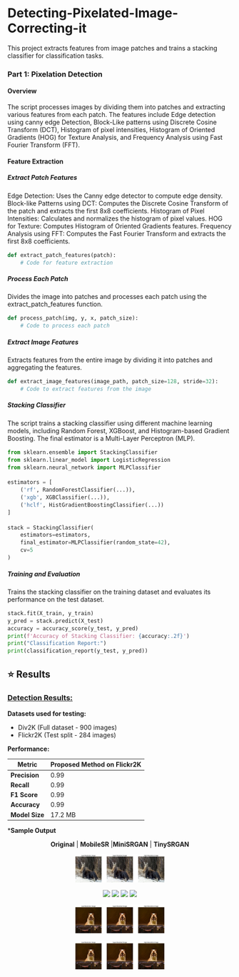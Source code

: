 # Detecting-Pixelated-Image-Correcting-it
This project extracts features from image patches and trains a stacking classifier for classification tasks.

### Part 1: Pixelation Detection 
#### Overview
The script processes images by dividing them into patches and extracting various features from each patch. The features include Edge detection using canny edge Detection, Block-Like patterns using Discrete Cosine Transform (DCT), Histogram of pixel intensities, Histogram of Oriented Gradients (HOG) for Texture Analysis, and Frequency Analysis using Fast Fourier Transform (FFT).

#### Feature Extraction
##### Extract Patch Features
Edge Detection: Uses the Canny edge detector to compute edge density.
Block-like Patterns using DCT: Computes the Discrete Cosine Transform of the patch and extracts the first 8x8 coefficients.
Histogram of Pixel Intensities: Calculates and normalizes the histogram of pixel values.
HOG for Texture: Computes Histogram of Oriented Gradients features.
Frequency Analysis using FFT: Computes the Fast Fourier Transform and extracts the first 8x8 coefficients.
```Python
def extract_patch_features(patch):
    # Code for feature extraction
```

##### Process Each Patch
Divides the image into patches and processes each patch using the extract_patch_features function.
```Python
def process_patch(img, y, x, patch_size):
    # Code to process each patch
```

##### Extract Image Features
Extracts features from the entire image by dividing it into patches and aggregating the features.
```Python
def extract_image_features(image_path, patch_size=128, stride=32):
    # Code to extract features from the image
```
##### Stacking Classifier 
The script trains a stacking classifier using different machine learning models, including Random Forest, XGBoost, and Histogram-based Gradient Boosting. 
The final estimator is a Multi-Layer Perceptron (MLP).
```Python
from sklearn.ensemble import StackingClassifier
from sklearn.linear_model import LogisticRegression
from sklearn.neural_network import MLPClassifier

estimators = [
    ('rf', RandomForestClassifier(...)),
    ('xgb', XGBClassifier(...)),
    ('hclf', HistGradientBoostingClassifier(...))
]

stack = StackingClassifier(
    estimators=estimators,
    final_estimator=MLPClassifier(random_state=42),
    cv=5
)
```
##### Training and Evaluation
Trains the stacking classifier on the training dataset and evaluates its performance on the test dataset.
```Python
stack.fit(X_train, y_train)
y_pred = stack.predict(X_test)
accuracy = accuracy_score(y_test, y_pred)
print(f'Accuracy of Stacking Classifier: {accuracy:.2f}')
print("Classification Report:")
print(classification_report(y_test, y_pred))
```

## :star: Results
###  <ins>Detection Results: </ins>

**Datasets used for testing:**

- Div2K (Full dataset - 900 images)
- Flickr2K (Test split - 284 images)

**Performance:**

| Metric           | Proposed Method on Flickr2K | 
|------------------|-----------------------------|
| **Precision**    | 0.99                        | 
| **Recall**       | 0.99                        | 
| **F1 Score**     | 0.99                        | 
| **Accuracy**     | 0.99                        |
| **Model Size**   | 17.2 MB                     | 

***Sample Output**

<p align="center">
  <b>Original</b> | <b>MobileSR</b>  |<b>MiniSRGAN</b> | <b>TinySRGAN</b>
</p>
<p align="center">
  <img src="Images/1.jpg" width="200" />
</p>

<p align="center">
  <img src="images/Set5/4.png" width="200" />
  <img src="images/super_resolved_Set5_images_mobileSR/4.png" width="200" />
  <img src="images/super_resolved_Set5_images_miniSRGAN/4.png" width="200" />
  <img src="images/super_resolved_Set5_images_tinySRGAN/4.png" width="200" />
</p>

<p align="center">
    <img src="Images/3.jpg" width="200" />
</p>

<p align="center">
    <img src="Images/3.jpg" width="200" />
</p>



